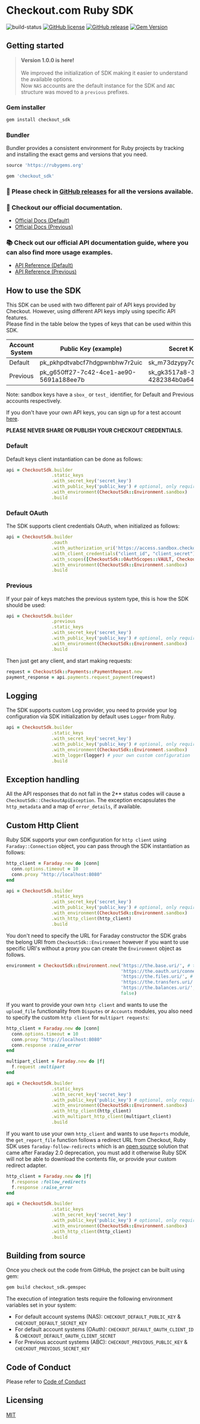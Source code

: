 # Checkout.com Ruby SDK

![build-status](https://github.com/checkout/checkout-sdk-ruby/workflows/build-master/badge.svg)
[![GitHub license](https://img.shields.io/github/license/checkout/checkout-sdk-ruby.svg)](https://github.com/checkout/checkout-sdk-ruby/blob/master/LICENSE)
[![GitHub release](https://img.shields.io/github/release/checkout/checkout-sdk-ruby.svg)](https://GitHub.com/checkout/checkout-sdk-ruby/releases/)
[![Gem Version](https://badge.fury.io/rb/checkout_sdk.svg)](https://badge.fury.io/rb/checkout_sdk)

## Getting started

> **Version 1.0.0 is here!**
> <br/><br/>
> We improved the initialization of SDK making it easier to understand the available options. <br/>
> Now `NAS` accounts are the default instance for the SDK and `ABC` structure was moved to a `previous` prefixes. <br/>

### Gem installer

```sh
gem install checkout_sdk
```

### Bundler

Bundler provides a consistent environment for Ruby projects by tracking and installing the exact gems and versions that
you need.

```ruby
source 'https://rubygems.org'

gem 'checkout_sdk'
```

### :rocket: Please check in [GitHub releases](https://github.com/checkout/checkout-sdk-ruby/releases) for all the versions available.

### :book: Checkout our official documentation.

* [Official Docs (Default)](https://docs.checkout.com/)
* [Official Docs (Previous)](https://docs.checkout.com/previous)

### :books: Check out our official API documentation guide, where you can also find more usage examples.

* [API Reference (Default)](https://api-reference.checkout.com/)
* [API Reference (Previous)](https://api-reference.checkout.com/previous)

## How to use the SDK

This SDK can be used with two different pair of API keys provided by Checkout. However, using different API keys imply
using specific API features. </br>
Please find in the table below the types of keys that can be used within this SDK.

| Account System | Public Key (example)                    | Secret Key (example)                    |
|----------------|-----------------------------------------|-----------------------------------------|
| Default        | pk_pkhpdtvabcf7hdgpwnbhw7r2uic          | sk_m73dzypy7cf3gf5d2xr4k7sxo4e          |
| Previous       | pk_g650ff27-7c42-4ce1-ae90-5691a188ee7b | sk_gk3517a8-3z01-45fq-b4bd-4282384b0a64 |

Note: sandbox keys have a `sbox_` or `test_` identifier, for Default and Previous accounts respectively.

If you don't have your own API keys, you can sign up for a test
account [here](https://www.checkout.com/get-test-account).

**PLEASE NEVER SHARE OR PUBLISH YOUR CHECKOUT CREDENTIALS.**

### Default

Default keys client instantiation can be done as follows:

```ruby
api = CheckoutSdk.builder
                 .static_keys
                 .with_secret_key('secret_key')
                 .with_public_key('public_key') # optional, only required for operations related with tokens
                 .with_environment(CheckoutSdk::Environment.sandbox)
                 .build
```

### Default OAuth

The SDK supports client credentials OAuth, when initialized as follows:

```ruby
api = CheckoutSdk.builder
                 .oauth
                 .with_authorization_uri('https://access.sandbox.checkout.com/connect/token') # custom authorization URI, optional
                 .with_client_credentials("client_id", "client_secret")
                 .with_scopes([CheckoutSdk::OAuthScopes::VAULT, CheckoutSdk::OAuthScopes::GATEWAY]) # array of scopes
                 .with_environment(CheckoutSdk::Environment.sandbox)
                 .build
```

### Previous

If your pair of keys matches the previous system type, this is how the SDK should be used:

```ruby
api = CheckoutSdk.builder
                 .previous
                 .static_keys
                 .with_secret_key('secret_key')
                 .with_public_key('public_key') # optional, only required for operations related with tokens
                 .with_environment(CheckoutSdk::Environment.sandbox)
                 .build
```

Then just get any client, and start making requests:

```ruby
request = CheckoutSdk::Payments::PaymentRequest.new
payment_response = api.payments.request_payment(request)
```

## Logging

The SDK supports custom Log provider, you need to provide your log configuration via SDK initialization by default uses `Logger` from Ruby.

```ruby
api = CheckoutSdk.builder
                 .static_keys
                 .with_secret_key('secret_key')
                 .with_public_key('public_key') # optional, only required for operations related with tokens
                 .with_environment(CheckoutSdk::Environment.sandbox)
                 .with_logger(logger) # your own custom configuration
                 .build
```

## Exception handling

All the API responses that do not fall in the 2** status codes will cause a `CheckoutSdk::CheckoutApiException`. The
exception
encapsulates the `http_metadata` and a map of `error_details`, if available.

## Custom Http Client

Ruby SDK supports your own configuration for `http client` using `Faraday::Connection` object, you can pass
through the
SDK instantiation as follows:

```ruby
http_client = Faraday.new do |conn|
  conn.options.timeout = 10
  conn.proxy "http://localhost:8080"
end

api = CheckoutSdk.builder
                 .static_keys
                 .with_secret_key('secret_key')
                 .with_public_key('public_key') # optional, only required for operations related with tokens
                 .with_environment(CheckoutSdk::Environment.sandbox)
                 .with_http_client(http_client)
                 .build
```

You don't need to specify the URL for Faraday constructor the SDK grabs the belong URI from `CheckoutSdk::Environment`
however if you want to
use specific URI's without a proxy you can create the `Environment` object as follows.

```ruby
environment = CheckoutSdk::Environment.new('https://the.base.uri/', # the uri for all CKO operations
                                           'https://the.oauth.uri/connect/token', # the uri used for OAUTH authorization, only required for OAuth operations
                                           'https://the.files.uri/', # the uri used for Files operations, only required for Accounts module
                                           'https://the.transfers.uri/', # the uri used for Transfer operations, only required for Transfers module
                                           'https://the.balances.uri/', # the uri used for Balances operations, only required for Balances module
                                           false)
```

If you want to provide your own `http client` and wants to use the `upload_file` functionality from `Disputes` or `Accounts` modules, you
also need to specify the custom `http client` for `multipart requests`:

```ruby
http_client = Faraday.new do |conn|
  conn.options.timeout = 10
  conn.proxy "http://localhost:8080"
  conn.response :raise_error
end

multipart_client = Faraday.new do |f|
  f.request :multipart
end

api = CheckoutSdk.builder
                 .static_keys
                 .with_secret_key('secret_key')
                 .with_public_key('public_key') # optional, only required for operations related with tokens
                 .with_environment(CheckoutSdk::Environment.sandbox)
                 .with_http_client(http_client)
                 .with_multipart_http_client(multipart_client)
                 .build
```

If you want to use your own `http_client` and wants to use `Reports` module, the `get_report_file` function follows a redirect URL from Checkout, 
Ruby SDK uses `faraday-follow-redirects` which is an [open source](https://github.com/tisba/faraday-follow-redirects) solution that came after Faraday 2.0 deprecation, 
you must add it otherwise Ruby SDK will not be able to download the contents file, or provide your custom redirect adapter.

```ruby
http_client = Faraday.new do |f|
  f.response :follow_redirects
  f.response :raise_error
end

api = CheckoutSdk.builder
                 .static_keys
                 .with_secret_key('secret_key')
                 .with_public_key('public_key') # optional, only required for operations related with tokens
                 .with_environment(CheckoutSdk::Environment.sandbox)
                 .with_http_client(http_client)
                 .build
```

## Building from source

Once you check out the code from GitHub, the project can be built using gem:

```sh
gem build checkout_sdk.gemspec
```

The execution of integration tests require the following environment variables set in your system:

* For default account systems (NAS): `CHECKOUT_DEFAULT_PUBLIC_KEY` & `CHECKOUT_DEFAULT_SECRET_KEY`
* For default account systems (OAuth): `CHECKOUT_DEFAULT_OAUTH_CLIENT_ID` & `CHECKOUT_DEFAULT_OAUTH_CLIENT_SECRET`
* For Previous account systems (ABC): `CHECKOUT_PREVIOUS_PUBLIC_KEY` & `CHECKOUT_PREVIOUS_SECRET_KEY`

## Code of Conduct

Please refer to [Code of Conduct](CODE_OF_CONDUCT.md)

## Licensing

[MIT](LICENSE.md)
